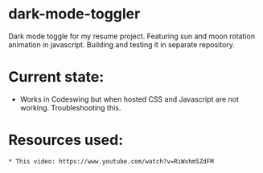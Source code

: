 # dark-mode-toggler
Dark mode toggle for my resume project. Featuring sun and moon rotation animation in javascript. Building and testing it in separate repository.

# Current state:
   * Works in Codeswing but when hosted CSS and Javascript are not working. Troubleshooting this.

# Resources used:
    * This video: https://www.youtube.com/watch?v=RiWxhm5ZdFM 
